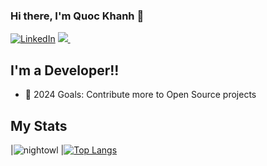 ### Hi there, I'm Quoc Khanh 👋 


[![LinkedIn](https://img.shields.io/website?label=LinkedIn&style=for-the-badge&url=https%3A%2F%2Fjahswill-dev.web.app)](https://www.linkedin.com/in/quoc-khanh-0343a9259/)
<a href="mailto:quockhanhtn01@@gmail.com" target="_blank">
  <img src="https://img.shields.io/badge/email-%23D14836.svg?&style=for-the-badge&logo=gmail&logoColor=white" />
</a>&nbsp;&nbsp;


## I'm a Developer!!

- 🥅 2024 Goals: Contribute more to Open Source projects



## My Stats


|![nightowl][nightowl]
|[![Top Langs](https://github-readme-stats.vercel.app/api/top-langs/?username=quockhanhh&count_private=true&layout=compact&theme=nightowl&hide=html,jupyter%20notebook&langs_count=7)](https://github.com/anuraghazra/github-readme-stats)



[website]: https://jahswill-dev.web.app/
[article]: https://jasper-dev.hashnode.dev/drawing-bezier-curves-and-splines-with-custompaint-flutter


[nightowl]: https://github-readme-stats.vercel.app/api?username=quockhanhh&count_private=true&show_icons=true&hide=contribs,prs&cache_seconds=86400&theme=nightowl
